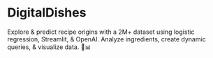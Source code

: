 # DigitalDishes
Explore &amp; predict recipe origins with a 2M+ dataset using logistic regression, Streamlit, &amp; OpenAI. Analyze ingredients, create dynamic queries, &amp; visualize data. 🚀📊
